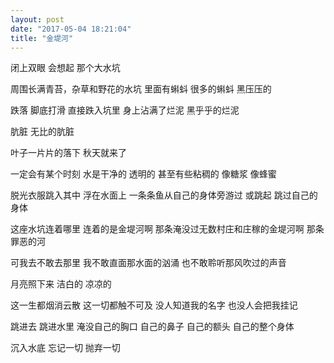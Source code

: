 ```yaml
---
layout: post
date: "2017-05-04 18:21:04"
title: "金堤河"
---
```



闭上双眼
会想起
那个大水坑

周围长满青苔，杂草和野花的水坑
里面有蝌蚪
很多的蝌蚪
黑压压的

跌落
脚底打滑
直接跌入坑里
身上沾满了烂泥
黑乎乎的烂泥

肮脏
无比的肮脏

叶子一片片的落下
秋天就来了

一定会有某个时刻
水是干净的
透明的
甚至有些粘稠的
像糖浆
像蜂蜜

脱光衣服跳入其中
浮在水面上
一条条鱼从自己的身体旁游过
或跳起
跳过自己的身体

这座水坑连着哪里
连着的是金堤河啊
那条淹没过无数村庄和庄稼的金堤河啊
那条罪恶的河

可我去不敢去那里
我不敢直面那水面的汹涌
也不敢聆听那风吹过的声音

月亮照下来
洁白的
凉凉的

这一生都烟消云散
这一切都触不可及
没人知道我的名字
也没人会把我挂记

跳进去
跳进水里
淹没自己的胸口
自己的鼻子
自己的额头
自己的整个身体

沉入水底
忘记一切
抛弃一切